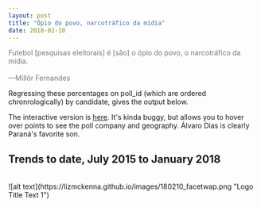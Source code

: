 ```yaml
---
layout: post
title: "Ópio do povo, narcotráfico da mídia"
date: 2018-02-10
---
```

<p><font color="#787878">Futebol [pesquisas eleitorais] é [são] o ópio do povo, o narcotráfico da mídia. <br>
		<br>
		—Millôr Fernandes</p>
		</font>
<p> Regressing these percentages on poll_id (which are ordered chronrologically) by candidate, gives the output below.</p>
<p> The interactive version is <a href="http://rpubs.com/lizmckenna/359463">here</a>. It's kinda buggy, but allows you to hover over points to see the poll company and geography. Álvaro Dias is clearly Paraná's favorite son.</p>
<h2> Trends to date, July 2015 to January 2018 </h2>
<br>
 ![alt text](https://lizmckenna.github.io/images/180210_facetwap.png "Logo Title Text 1")
 <br>
